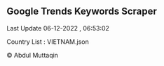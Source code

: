

## Google Trends Keywords Scraper 
 
Last Update 06-12-2022 , 06:53:02

Country List :
VIETNAM.json



© Abdul Muttaqin 
